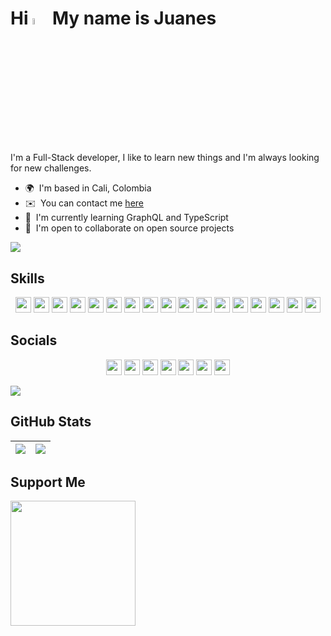 <!-- # Hi 👋 My name is Juanes -->

# Hi <img src="https://media.giphy.com/media/hvRJCLFzcasrR4ia7z/giphy.gif" width="5%"> My name is Juanes

I'm a Full-Stack developer, I like to learn new things and I'm always looking for new challenges.

-   🌍  I'm based in Cali, Colombia <!-- -   🖥️  See my [Portafolio](http://juanescacha.github.io) -->
-   ✉️  You can contact me [here](mailto:juanescacha@hotmail.com) <!-- -   🚀  I'm currently working on [aplicacion-name](http://myapp.com) -->
-   🧠  I'm currently learning GraphQL and TypeScript
-   🤝  I'm open to collaborate on open source projects

<a href="https://spotify-github-profile.vercel.app/api/view?uid=31mxi5kts24htqt7aiwrfqthcf3i&redirect=true">
	<picture>
		<source srcset="https://spotify-github-profile.vercel.app/api/view?uid=31mxi5kts24htqt7aiwrfqthcf3i&cover_image=false&theme=default&show_offline=false&background_color=121212&bar_color=53b14f&bar_color_cover=false" media="(prefers-color-scheme: light)">
		<img src="https://spotify-github-profile.vercel.app/api/view?uid=31mxi5kts24htqt7aiwrfqthcf3i&cover_image=true&theme=novatorem&bar_color=ffffff&bar_color_cover=false&show_offline=false">
	</picture>
</a>

## Skills

<p align="center">
	<img src="https://img.shields.io/badge/Go-282C34?logo=go&logoColor=00ADD8" height="25" />
	<!-- <img src="https://img.shields.io/badge/Java-282C34?logo=java&logoColor=" height="25" /> -->
	<img src="https://img.shields.io/badge/Python-282C34?logo=python&logoColor=" height="25" />
	<img src="https://img.shields.io/badge/HTML5-282C34?logo=html5&logoColor=E34F26" height="25" />
	<img src="https://img.shields.io/badge/CSS3-282C34?logo=css3&logoColor=1572B6" height="25" />
  	<img src="https://img.shields.io/badge/JavaScript-282C34?logo=javascript&logoColor=F7DF1E" height="25" />
  	<img src="https://img.shields.io/badge/TypeScript-282C34?logo=typescript&logoColor=007acc" height="25" /> 
  	<img src="https://img.shields.io/badge/React-282C34?logo=react&logoColor=61DAFB" height="25" /> 
  	<img src="https://img.shields.io/badge/Redux-282C34?logo=redux&logoColor=764ABC" height="25" />
	<img src="https://img.shields.io/badge/Node.js-282C34?logo=node.js&logoColor=339933" height="25" />
	<img src="https://img.shields.io/badge/Express-282C34?logo=express&logoColor=FFFFFF" height="25" />
	<img src="https://img.shields.io/badge/MongoDB-282C34?logo=mongodb&logoColor=47A248" height="25" />
	<img src="https://img.shields.io/badge/PostgreSQL-282C34?logo=postgresql&logoColor=4169E1" height="25" />
	<img src="https://img.shields.io/badge/Django-282C34?logo=Django&logoColor=44B78B" height="25" />
	<img src="https://img.shields.io/badge/Photoshop-282C34?logo=Adobe%20Photoshop&logoColor=31A8FF" height="25" />
	<img src="https://img.shields.io/badge/Illustrator-282C34?logo=Adobe%20Illustrator&logoColor=FF9A00" height="25" />
	<img src="https://img.shields.io/badge/After%20Effects-282C34?logo=Adobe%20After%20Effects&logoColor=9999FF" height="25" />
	<img src="https://img.shields.io/badge/Premiere%20Pro-282C34?logo=Adobe%20Premiere%20Pro&logoColor=9999FF" height="25" />
  	<!-- <img src="https://img.shields.io/badge/git-282C34?logo=git&logoColor=F05032" height="25" /> -->
  	<!-- <img src="https://img.shields.io/badge/VS%20Code-282C34?logo=visual-studio-code&logoColor=007ACC" height="25" /> -->
  	<!-- <img src="https://img.shields.io/badge/Next.js-282C34?logo=next.js&logoColor=FFFFFF" height="25" /> -->
  	<!-- <img src="https://img.shields.io/badge/Jest-282C34?logo=jest&logoColor=C21325" height="25" /> -->
  	<!-- <img src="https://img.shields.io/badge/GraphQL-282C34?logo=graphql&logoColor=E10098" height="25" /> -->
  	<!-- <img src="https://img.shields.io/badge/Sass-282C34?logo=sass&logoColor=CC6699" height="25" /> -->
  	<!-- <img src="https://img.shields.io/badge/Tailwind%20CSS-282C34?logo=tailwind-css&logoColor=38B2AC" height="25" /> -->
</p>

## Socials

<p align="center">
	<img src="https://img.shields.io/badge/LinkedIn-282C34?logo=linkedin&logoColor=0A66C2" height="25" />
	<img src="https://img.shields.io/badge/Twitter-282C34?logo=twitter" height="25" />
	<img src="https://img.shields.io/badge/Twitch-282C34" height="25" />
	<img src="https://img.shields.io/badge/Discord-282C34?logo=Discord" height="25" />
	<img src="https://img.shields.io/badge/Discord-282C34?logo=Instagram" height="25" />
	<img src="https://img.shields.io/badge/Youtube-282C34?logo=Youtube&logoColor=FF0000" height="25" />
	<img src="https://img.shields.io/badge/Github-282C34?logo=Github" height="25" />
</p>

<img src="https://komarev.com/ghpvc/?username=juanescacha">

## GitHub Stats

| <img src="https://readmestats.999857.xyz/api?username=juanescacha&show_icons=true&count_private=true&hide_border=true&theme=dark" /> | <img src="https://readmestats.999857.xyz/api/top-langs/?username=juanescacha&langs_count=6&hide_border=true&layout=compact&theme=dark" /> |
| ------------------------------------------------------------------------------------------------------------------------------------ | ----------------------------------------------------------------------------------------------------------------------------------------- |

## Support Me

<a href="https://www.buymeacoffee.com/Juanescacha"><img src="https://cdn.buymeacoffee.com/buttons/v2/default-yellow.png" width="200" /></a>
